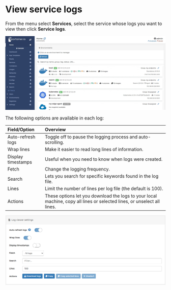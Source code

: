 # View service logs

From the menu select **Services**, select the service whose logs you want to view then click **Service logs**.

![](../../../.gitbook/assets/2.9-services-logs-1.gif)

The following options are available in each log:

| Field/Option | Overview |
| :--- | :--- |
| Auto-refresh logs | Toggle off to pause the logging process and auto-scrolling. |
| Wrap lines | Make it easier to read long lines of information. |
| Display timestamps | Useful when you need to know when logs were created. |
| Fetch | Change the logging frequency. |
| Search | Lets you search for specific keywords found in the log file. |
| Lines | Limit the number of lines per log file \(the default is 100\). |
| Actions | These options let you download the logs to your local machine, copy all lines or selected lines, or unselect all lines. |

![](../../../.gitbook/assets/services-logs-2.png)

